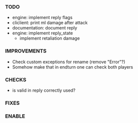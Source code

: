 ### TODO
- engine: implement reply flags
- cliclient: print ml damage after attack
- documentation: document reply
- engine: implement reply_state
    - implement retaliation damage

### IMPROVEMENTS
- Check custom exceptions for rename (remove "Error"?)
- Somehow make that in endturn one can check both players

### CHECKS
- is valid in reply correctly used?

### FIXES

### ENABLE
